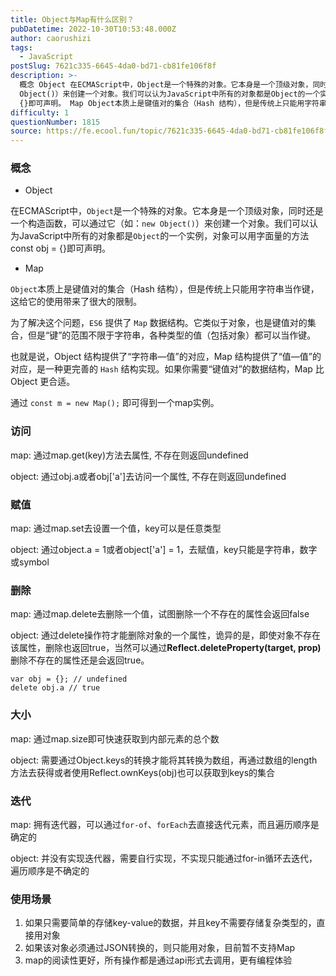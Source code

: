 ```yaml
---
title: Object与Map有什么区别？
pubDatetime: 2022-10-30T10:53:48.000Z
author: caorushizi
tags:
  - JavaScript
postSlug: 7621c335-6645-4da0-bd71-cb81fe106f8f
description: >-
  概念 Object 在ECMAScript中，Object是一个特殊的对象。它本身是一个顶级对象，同时还是一个构造函数，可以通过它（如：new
  Object()）来创建一个对象。我们可以认为JavaScript中所有的对象都是Object的一个实例，对象可以用字面量的方法const obj =
  {}即可声明。 Map Object本质上是键值对的集合（Hash 结构），但是传统上只能用字符串当作键
difficulty: 1
questionNumber: 1815
source: https://fe.ecool.fun/topic/7621c335-6645-4da0-bd71-cb81fe106f8f
---
```


### 概念

*   Object

在ECMAScript中，`Object`是一个特殊的对象。它本身是一个顶级对象，同时还是一个构造函数，可以通过它（如：`new Object()`）来创建一个对象。我们可以认为JavaScript中所有的对象都是`Object`的一个实例，对象可以用字面量的方法const obj = {}即可声明。  

*   Map

`Object`本质上是键值对的集合（Hash 结构），但是传统上只能用字符串当作键，这给它的使用带来了很大的限制。

为了解决这个问题，`ES6` 提供了 `Map` 数据结构。它类似于对象，也是键值对的集合，但是“键”的范围不限于字符串，各种类型的值（包括对象）都可以当作键。

也就是说，Object 结构提供了“字符串—值”的对应，Map 结构提供了“值—值”的对应，是一种更完善的 `Hash` 结构实现。如果你需要“键值对”的数据结构，Map 比 Object 更合适。

通过 `const m = new Map();` 即可得到一个map实例。

### 访问

map: 通过map.get(key)方法去属性, 不存在则返回undefined

object: 通过obj.a或者obj\['a'\]去访问一个属性, 不存在则返回undefined

### 赋值

map: 通过map.set去设置一个值，key可以是任意类型

object: 通过object.a = 1或者object\['a'\] = 1，去赋值，key只能是字符串，数字或symbol

### 删除

map: 通过map.delete去删除一个值，试图删除一个不存在的属性会返回false

object: 通过delete操作符才能删除对象的一个属性，诡异的是，即使对象不存在该属性，删除也返回true，当然可以通过**Reflect.deleteProperty(target, prop)** 删除不存在的属性还是会返回true。

    var obj = {}; // undefined
    delete obj.a // true

### 大小

map: 通过map.size即可快速获取到内部元素的总个数

object: 需要通过Object.keys的转换才能将其转换为数组，再通过数组的length方法去获得或者使用Reflect.ownKeys(obj)也可以获取到keys的集合

### 迭代

map: 拥有迭代器，可以通过`for-of`、`forEach`去直接迭代元素，而且遍历顺序是确定的

object: 并没有实现迭代器，需要自行实现，不实现只能通过for-in循环去迭代，遍历顺序是不确定的

### 使用场景

1.  如果只需要简单的存储key-value的数据，并且key不需要存储复杂类型的，直接用对象
2.  如果该对象必须通过JSON转换的，则只能用对象，目前暂不支持Map
3.  map的阅读性更好，所有操作都是通过api形式去调用，更有编程体验
